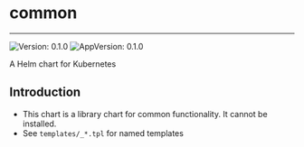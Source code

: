 # common

---
![Version: 0.1.0](https://img.shields.io/badge/Version-0.1.0-informational?style=flat-square)
![AppVersion: 0.1.0](https://img.shields.io/badge/AppVersion-0.1.0-informational?style=flat-square)

A Helm chart for Kubernetes

## Introduction

* This chart is a library chart for common functionality. It cannot be installed.
* See `templates/_*.tpl` for named templates
